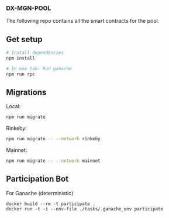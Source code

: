 ### DX-MGN-POOL

The following repo contains all the smart contracts for the pool.

## Get setup
```bash
# Install dependencies
npm install

# In one tab: Run ganache
npm run rpc
```

## Migrations
Local:
```bash
npm run migrate
```

Rinkeby:
```bash
npm run migrate -- --network rinkeby
```

Mainnet:
```bash
npm run migrate -- --network mainnet
```

## Participation Bot

For Ganache (deterministic)

```
docker build --rm -t participate .
docker run -t -i --env-file ./tasks/.ganache_env participate
```
